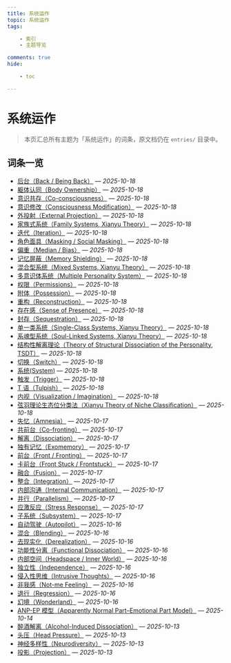 ```yaml
---
title: 系统运作
topic: 系统运作
tags:

    - 索引
    - 主题导览

comments: true
hide:

    - toc

---
```


# 系统运作

> 本页汇总所有主题为「系统运作」的词条，原文档仍在 `entries/` 目录中。

## 词条一览

- [后台（Back / Being Back）](Back-Being-Back.md) — *2025-10-18*
- [躯体认同（Body Ownership）](Body-Ownership.md) — *2025-10-18*
- [意识共存（Co-consciousness）](Co-Consciousness.md) — *2025-10-18*
- [意识修改（Consciousness Modification）](Consciousness-Modification.md) — *2025-10-18*
- [外投射（External Projection）](External-Projection.md) — *2025-10-18*
- [家族式系统（Family Systems, Xianyu Theory）](Family-Systems-Xianyu.md) — *2025-10-18*
- [迭代（Iteration）](Iteration.md) — *2025-10-18*
- [角色面具（Masking / Social Masking）](Masking.md) — *2025-10-18*
- [偏重（Median / Bias）](Median-Bias.md) — *2025-10-18*
- [记忆屏蔽（Memory Shielding）](Memory-Shielding.md) — *2025-10-18*
- [混合型系统（Mixed Systems, Xianyu Theory）](Mixed-Systems-Xianyu.md) — *2025-10-18*
- [多意识体系统（Multiple Personality System）](Multiple_Personality_System.md) — *2025-10-18*
- [权限（Permissions）](Permissions.md) — *2025-10-18*
- [附体（Possession）](Possession.md) — *2025-10-18*
- [重构（Reconstruction）](Reconstruction.md) — *2025-10-18*
- [存在感（Sense of Presence）](Sense-Of-Presence.md) — *2025-10-18*
- [封存（Sequestration）](Sequestration.md) — *2025-10-18*
- [单一类系统（Single-Class Systems, Xianyu Theory）](Single-Class-Systems-Xianyu.md) — *2025-10-18*
- [系魂型系统（Soul-Linked Systems, Xianyu Theory）](Soul-Linked-Systems-Xianyu.md) — *2025-10-18*
- [结构性解离理论（Theory of Structural Dissociation of the Personality, TSDT）](Structural-Dissociation-Theory.md) — *2025-10-18*
- [切换（Switch）](Switch.md) — *2025-10-18*
- [系统(System)](System.md) — *2025-10-18*
- [触发（Trigger）](Trigger.md) — *2025-10-18*
- [T 语（Tulpish）](Tulpish.md) — *2025-10-18*
- [内视（Visualization / Imagination）](Visualization-Imagination.md) — *2025-10-18*
- [弦羽理论生态位分类法（Xianyu Theory of Niche Classification）](Xianyu-Theory-Niche-Classification.md) — *2025-10-18*
- [失忆（Amnesia）](Amnesia.md) — *2025-10-17*
- [共前台（Co-fronting）](Co-Fronting.md) — *2025-10-17*
- [解离（Dissociation）](Dissociation.md) — *2025-10-17*
- [独有记忆（Exomemory）](Exomemory.md) — *2025-10-17*
- [前台（Front / Fronting）](Front-Fronting.md) — *2025-10-17*
- [卡前台（Front Stuck / Frontstuck）](Frontstuck.md) — *2025-10-17*
- [融合（Fusion）](Fusion.md) — *2025-10-17*
- [整合（Integration）](Integration.md) — *2025-10-17*
- [内部沟通（Internal Communication）](Internal-Communication.md) — *2025-10-17*
- [并行（Parallelism）](Parallelism.md) — *2025-10-17*
- [应激反应（Stress Response）](Stress-Response.md) — *2025-10-17*
- [子系统（Subsystem）](Subsystem.md) — *2025-10-17*
- [自动驾驶（Autopilot）](Autopilot.md) — *2025-10-16*
- [混合（Blending）](Blending.md) — *2025-10-16*
- [去现实化（Derealization）](Derealization.md) — *2025-10-16*
- [功能性分离（Functional Dissociation）](Functional-Dissociation.md) — *2025-10-16*
- [内部空间（Headspace / Inner World）](Headspace-Inner-World.md) — *2025-10-16*
- [独立性（Independence）](Independence.md) — *2025-10-16*
- [侵入性思维（Intrusive Thoughts）](Intrusive-Thoughts.md) — *2025-10-16*
- [非我感（Not-me Feeling）](Not-Me-Feeling.md) — *2025-10-16*
- [退行（Regression）](Regression.md) — *2025-10-16*
- [幻境（Wonderland）](Wonderland.md) — *2025-10-16*
- [ANP-EP 模型（Apparently Normal Part–Emotional Part Model）](Apparently-Normal-Part-Emotional-Part-Model.md) — *2025-10-14*
- [醉酒解离（Alcohol-Induced Dissociation）](Alcohol-Induced-Dissociation.md) — *2025-10-13*
- [头压（Head Pressure）](Head-Pressure.md) — *2025-10-13*
- [神经多样性（Neurodiversity）](Neurodiversity.md) — *2025-10-13*
- [投影（Projection）](Projection.md) — *2025-10-13*
